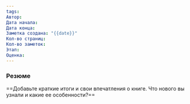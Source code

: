 ```yaml
---
tags: 
Автор: 
Дата начала: 
Дата конца: 
Заметка создана: "{{date}}"
Кол-во страниц: 
Кол-во заметок: 
Этап: 
Оценка:
---
```

### Резюме
==Добавьте краткие итоги и свои впечатления о книге. Что нового вы узнали и какие ее особенности?==

